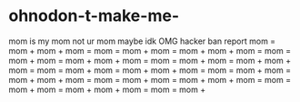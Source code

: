 # ohnodon-t-make-me-
mom is my mom not ur mom maybe idk OMG hacker ban report
mom = mom + mom + mom = mom = mom + mom = mom + mom + mom = mom = mom + mom = mom + mom + mom = mom = mom + mom = mom + mom + mom = mom = mom + mom = mom + mom + mom = mom = mom + mom = mom + mom + mom = mom = mom + mom = mom + mom + mom = mom = mom + mom = mom + mom + mom = mom = mom +
